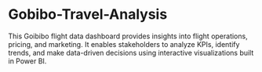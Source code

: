 # Gobibo-Travel-Analysis
This Goibibo flight data dashboard provides insights into flight operations, pricing, and marketing. It enables stakeholders to analyze KPIs, identify trends, and make data-driven decisions using interactive visualizations built in Power BI.
